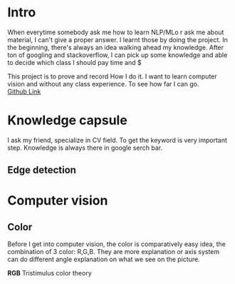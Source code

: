 # Intro
When everytime somebody ask me how to learn NLP/MLo r ask me about material, I can't give a proper answer. I learnt those by doing the project. In the beginning, there's always an idea walking ahead my knowledge. After ton of googling and stackoverflow, I can pick up some knowledge and able to decide which class I should pay time and $

This project is to prove and record How I do it. I want to learn computer vision and without any class experience. To see how far I can go.  
[Github Link](https://github.com/ChesterHsieh/pySteak)

# Knowledge capsule 
I ask my friend, specialize in CV field. To get the keyword is very important step. Knowledge is always there in google serch bar. 
## Edge detection
# Computer vision
## Color
Before I get into computer vision, the color is comparatively easy idea, the combination of 3 color: R,G,B. They are more explanation or axis system can do different angle explanation on what we see on the picture. 

**RGB** Tristimulus color theory
<!--stackedit_data:
eyJoaXN0b3J5IjpbMTgxMjcxMjk3MSwtMTg1MDExODk0NSw1MT
Q4MDMzMzddfQ==
-->